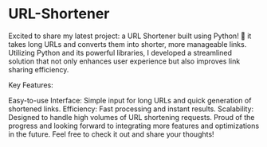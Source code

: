 # URL-Shortener
Excited to share my latest project: a URL Shortener built using Python! 🚀
 it takes long URLs and converts them into shorter, more manageable links. Utilizing Python and its powerful libraries, I developed a streamlined solution that not only enhances user experience but also improves link sharing efficiency.

Key Features:

Easy-to-use Interface: 
Simple input for long URLs and quick generation of shortened links.
Efficiency: 
Fast processing and instant results.
Scalability: 
Designed to handle high volumes of URL shortening requests.
Proud of the progress and looking forward to integrating more features and optimizations in the future. Feel free to check it out and share your thoughts!
